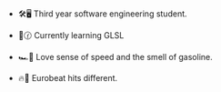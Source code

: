 - 🛠️🖥️ Third year software engineering student.
  
- 🙇🕜 Currently learning GLSL
  
- 🏎️💨 Love sense of speed and the smell of gasoline.
  
- 🔥🎵 Eurobeat hits different.
<!--
**MasserCapper67/MasserCapper67** is a ✨ _special_ ✨ repository because its `README.md` (this file) appears on your GitHub profile.

Here are some ideas to get you started:

- 🔭 I’m currently working on ...
- 🌱 I’m currently learning ...
- 👯 I’m looking to collaborate on ...
- 🤔 I’m looking for help with ...
- 💬 Ask me about ...
- 📫 How to reach me: ...
- 😄 Pronouns: ...
- ⚡ Fun fact: ...
-->
